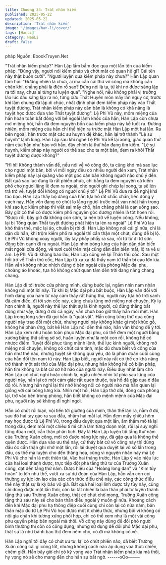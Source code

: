 ```yaml
---
title: Chương 34: Trát nhãn kiếm
published: 2025-05-22
updated: 2025-05-22
description: 'Trát nhãn kiếm'
image: '/images/han-li/cover/'
tags: [HanLi]
category: HanLi
draft: false
---
```


pháp
Nguồn: EbookTruyen.Net

"Trát nhãn kiếm pháp?" Hàn Lập lầm bầm đọc qua một lần tên
của kiếm pháp.
"Đúng vậy, ngươi nói kiếm pháp và chớt mắt có quan hệ gì? Cái
tên này thật buồn cười".
"Ngươi luyện qua kiếm pháp này chưa?" Hàn Lập quan tâm hỏi.
"Đương nhiên là chưa, ai mà cần cái thứ võ công mà không cần
chân khí, chẳng phải là điên rồ sao? Đừng nói là ta, từ khi nó
được sáng lập ra tới nay, chưa ai từng tu luyện qua".
"Nghe nói, nếu không phải vị trưởng lão lúc đầu sáng lập ra nó,
từng cứu Thất Huyền môn mấy lần nguy cơ, trước khi lâm chung
đã lập di chúc, nhất định phải đem kiếm pháp này vào Thất tuyệt
đường, Trát nhãn kiếm pháp này căn bản là không có khả năng là
tuyệt học được đưa vào Thất tuyệt đường".
Lệ Phi Vũ này, mồm miệng của hắn hoàn toàn bất đồng với bề
ngoài lãnh khốc của hắn, Hàn Lập còn chưa mở miệng hỏi, hắn
đã đem nguyên bổn của kiếm pháp này kể tuốt ra. Đương nhiên,
mồm miệng của hắn chỉ thể hiện ra trước mặt Hàn Lập một hai
lần. Ra bên ngoài, hắn trước mặt các sư huynh đệ khác, hắn lại
trở thành "Lệ sư huynh" lạnh lùng.
Hàn Lập sau khi nghe Lệ Phi Vũ kể lại xong, giác quan thứ năm
của hắn như báo với hắn, đây chính là thứ hắn đang tìm kiếm.
"Lệ sư huynh, kiếm pháp này người có thể sao cho ta một bản,
đem ra khỏi Thất tuyệt đường được không?"

"Hì hì! Không thành vấn đề, nếu nói về võ công đó, ta cũng khó
mà sao lục cho ngươi một bản, bởi vì mỗi ngày đều có nhiều
người đến xem, Trát nhãn kiếm pháp này lại quăng vào một góc
căn bản không người nào chú ý đến. Bất quá sao lục đúng là rất
phiền phức, chi bằng ta đem nguyên cả kiếm phổ cho ngươi lặng
lẽ đem ra ngoài, chờ ngươi ghi chép lại xong, ta sẽ lén trả trở về,
tuyệt đối không có người chú ý tới" Lệ Phi Vũ đưa ra đề nghị khá
táo bạo.
Hàn Lập thấy bộ dáng của hắn tựa hồ rất chắc chắn, liền đồng ý
cách này.
Hắn vốn đang có chút lo lắng người trước mắt vạn nhất hắn trong
khi sao lục kiếm pháp thì viết sai mấy chỗ, hắn chẳng phải là oan
uổng sao.
Bây giờ có thể có được kiếm phổ nguyên gốc đương nhiên là tốt
hoen rồi.
"Được rồi, bây giờ đã không còn sớm, ta nên trở về luyện công.
Nếu không, lại bị Tổng quản Thất tuyệt đường phát hiện ta lén ra
ngoài" Lệ Phi Vũ lau khô thân thể, mặc lại áo, chuẩn bị rời đi.
Hàn Lập không nói cái gì nữa, chỉ là dặn dò hắn, khi trộm kiếm
phổ ra ngoài thì cẩn thận một chút, đừng để bị lộ.
Lệ Phi Vũ không xoay người, lấy tay phẩy phẩy ra sau, rồi từ từ đi
từ sơn động bên cạnh đi ra ngoài.
Hàn Lập nhìn bóng lưng của hắn dần dần biến mất ngoài cửa
động, vẻ tươi cười trên mặt cũng dần dần biến mất, lộ ra vẻ u ám.
Lệ Phi Vũ đi không bao lâu, Hàn Lập cũng về lại Thần thủ cốc.
Sau một hồi trở về Thần thủ cốc, Hàn Lập từ xa xa đã thấy nam
tử thần bí cao lớn kia.
Hắn vẫn không nhúc nhích đứng ở bên ngoài cửa phòng Mặc đại
phu, choàng áo khoác, tựa hồ không chút quan tâm đến trời đang
nắng chang chang.

Hàn Lập đi tới trước cửa phòng mình, dừng bước lại, ngắm nhìn
nam nhân không nói một lời này.
Từ khi bị Mặc đại phu bắt buộc, Hàn Lập vẫn đối với hình dáng
của nam tử này cảm thấy rất hứng thú, người này tựa hồ trời
sanh đã câm điếc, đi tới sơn cốc này, cũng chưa từng mở miệng
nói chuyện.
Kỳ lạ hơn chính là, người này thể lực thật sự là kinh người, cứ
đứng thẳng bất động như vậy, đứng ở đó cả ngày, vẫn chưa bao
giờ thấy hắn mỏi mệt. Hàn Lập trong lòng sớm đã gọi hắn là "quái
vật".
Hắn cũng từng thử qua cùng người này trao đổi một chút, nhưng
người này không khác gì một khúc gỗ, không hề phản ứng, bất kể
Hàn Lập nói đến thế nào, hắn vẫn không để ý tới.
Hàn Lập xem như hoàn toàn phục Mặc đại phu, có thể đem một
người bằng xương bằng thịt sống sờ sờ, huấn luyện như là một
con rối, không hề có nhược điểm.
Tuyệt đối phục tùng mệnh lệnh, thể lực kinh người, không mở
miệng nói chuyện, không có chút cảm tình, mặc dù chưa biết võ
công của hắn như thế nào, nhưng tuyệt sẽ không quá yếu, đó là
phán đoán cuối cùng của hắn đối tên nam tử này.
Hàn Lập biết, người này rất có thể có khả năng trở thành một sát
thủ của Mặc đại phu, nhưng hắn không hề có biện pháp, hắn tìm
không ra bất cứ sơ hở nào của người này.
Điều duy nhất làm cho Hàn Lập có chút nghi hoặc chính là, ngẫu
nhiên nhìn từ phía sau lưng của người này, hắn lại có một cảm
giác rất quen thuộc, tựa hồ đã gặp qua ở đâu đó rồi. Nhưng hắn
nghĩ lại thì nhớ không nổi có người nào mà hắn quen lại giống với
cái bóng lưng kia.
Nhìn một hồi, Hàn Lập thở dài, đóng cửa phòng lại, trở vào bên
trong phòng, hắn biết không có mệnh mệnh của Mặc đại phu,
người này sẽ không đi nghỉ ngơi.

Hắn có chút rối loạn, vội tiến tới giường của mình, thân thể lăn ra,
nằm ở đó, sau đó hai tay gác ra sau đầu, nhắm hai mắt lại.
Hắn đem mấy chiêu hôm nay học được từ Lệ Phi Vũ, trong đầu
duyệt qua một lần, âm thầm mô tả lại trong đầu, đem mỗi một
chiêu tỉ mĩ chia làm từng đoạn một, rồi lại suy nghĩ từng đoạn
một, cẩn thận phân tích.
Đây là Hàn Lập luyện tới tầng thứ năm của Trường Xuân công,
mới có được năng lực này, đã gặp qua là không thể quên được.
Hắn dựa vào ưu thế này, cứ tháy bất cứ võ công này thì dùng đầu
óc cẩn thận ghi nhớ một lần, rồi lại duyệt qua duyệt lại vô số lần
trong đầu, cs thế mà luyện cho đến thăng hoa, cũng vì nguyên
nhân này mà Lệ Phi Vũ cho hắn là một thiên tài.
Vào hai tháng trước, Hàn Lập ỷ vào hiệu lực của hai loại thánh
dược, trực tiếp đột phá tầng thứ tư của Trường Xuân công, đạt
đến tầng thứ năm.
Dược hiệu của "Hoàng long đan" và "Kim tủy hoàn" to lớn như
thế, vượt xa sự dự đoán của Hàn Lập, hắn vẫn còn coi thường uy
lực lớn lao của các côn thức điều chế này, các công thức điều thế
này thật sự là kỳ bảo vô giá.
Bất quá hai loại linh dược tẩy tủy này, cũng chỉ dùng được một
lần thôi, còn lại tất nhiên là bản thân phải tự luyện thành tầng thứ
sáu Trường Xuân công, thật có chút chờ mong, Trường Xuân
công tầng thứ sáu này sẽ cho bản thân điều ngoài ý muốn gì nữa.
Khoảng cách đến khi Mặc đại phu hạ thông điệp cuối cùng chỉ
còn lại có nửa năm, bản thân mặc dù từ Lệ Phi Vũ học được một
ít chiêu thức, nhưng bởi vì không có nội gia chân khí tương xứng
phối hợp, chỉ có thể xem như là một vài công phu quyền pháp
bên ngoài mà thôi.
Vỗ công này dùng để đối phó người bình thường thì còn có công
dụng, nhưng sử dụng để đối phó Mặc đại phu, thật sự là như
bánh bao thịt đem ném chó, có đi mà không có về.

Hàn Lập nghĩ tới đây có chút ưu tư, lại có chút phiền não, đã biết
Trường Xuân công cái gì cũng tốt, nhưng không cách nào áp
dụng vaà thực chiến, chém giết.
Hắn bây giờ chỉ có kỳ vọng vào Trát nhãn kiếm pháp kia mà thôi,
hy vọng nó sẽ cho mang đến cho hắn sự bất ngờ.
------oOo------
